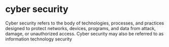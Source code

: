 # cyber security

Cyber security refers to the body of technologies, processes, and practices
designed to protect networks, devices, programs, and data from attack, damage, or unauthorized access.
Cyber security may also be referred to as information technology security
